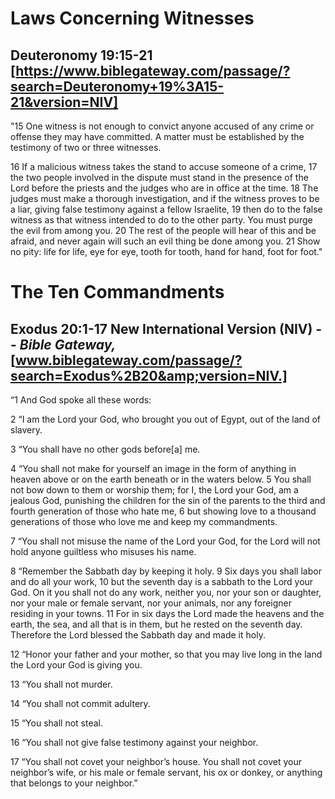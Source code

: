 # Laws Concerning Witnesses
## Deuteronomy 19:15-21 [https://www.biblegateway.com/passage/?search=Deuteronomy+19%3A15-21&version=NIV]

"15 One witness is not enough to convict anyone accused of any crime or offense they may have committed. A matter must be established by the testimony of two or three witnesses.

16 If a malicious witness takes the stand to accuse someone of a crime, 17 the two people involved in the dispute must stand in the presence of the Lord before the priests and the judges who are in office at the time. 18 The judges must make a thorough investigation, and if the witness proves to be a liar, giving false testimony against a fellow Israelite, 19 then do to the false witness as that witness intended to do to the other party. You must purge the evil from among you. 20 The rest of the people will hear of this and be afraid, and never again will such an evil thing be done among you. 21 Show no pity: life for life, eye for eye, tooth for tooth, hand for hand, foot for foot."


# The Ten Commandments
## Exodus 20:1-17 New International Version (NIV) - - *Bible Gateway,* [www.biblegateway.com/passage/?search=Exodus%2B20&amp;version=NIV.]

“1 And God spoke all these words: 

2 “I am the Lord your God, who brought you out of Egypt, out of the land of slavery. 

3 “You shall have no other gods before[a] me. 

4 “You shall not make for yourself an image in the form of anything in heaven above or on the earth beneath or in the waters below. 5 You shall not bow down to them or worship them; for I, the Lord your God, am a jealous God, punishing the children for the sin of the parents to the third and fourth generation of those who hate me, 6 but showing love to a thousand generations of those who love me and keep my commandments. 

7 “You shall not misuse the name of the Lord your God, for the Lord will not hold anyone guiltless who misuses his name. 

8 “Remember the Sabbath day by keeping it holy. 9 Six days you shall labor and do all your work, 10 but the seventh day is a sabbath to the Lord your God. On it you shall not do any work, neither you, nor your son or daughter, nor your male or female servant, nor your animals, nor any foreigner residing in your towns. 11 For in six days the Lord made the heavens and the earth, the sea, and all that is in them, but he rested on the seventh day. Therefore the Lord blessed the Sabbath day and made it holy. 

12 “Honor your father and your mother, so that you may live long in the land the Lord your God is giving you. 

13 “You shall not murder. 

14 “You shall not commit adultery. 

15 “You shall not steal. 

16 “You shall not give false testimony against your neighbor. 

17 “You shall not covet your neighbor’s house. You shall not covet your neighbor’s wife, or his male or female servant, his ox or donkey, or anything that belongs to your neighbor.”
